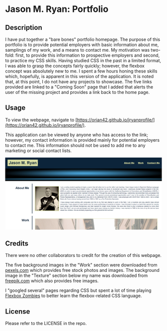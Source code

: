 # Jason M. Ryan: Portfolio

## Description

I have put together a "bare bones" portfolio homepage.  The purpose of this portfolio is to provide potential employers with basic information about me, samplings of my work, and a means to contact me.  My motivation was two-fold: first, to provide this information to prospective employers and second, to practice my CSS skills.  Having studied CSS in the past in a limited format, I was able to grasp the concepts fairly quickly; however, the flexbox concept was absolutely new to me.  I spent a few hours honing these skills which, hopefully, is apparent in this version of the application.  It is noted that, at this point, I do not have any projects to showcase.  The five links provided are linked to a "Coming Soon" page that I added that alerts the user of the missing project and provides a link back to the home page.

## Usage

To view the webpage, navigate to [https://orian42.github.io/jryanprofile/](https://orian42.github.io/jryanprofile/).

This application can be viewed by anyone who has access to the link; however, my contact information is provided mainly for potential employers to contact me.  This information should not be used to add me to any marketing or social contact lists.

<img src=./assets/images/screenshot.png alt="A screenshot of my portfolio page">

## Credits

There were no other collaborators to credit for the creation of this webpage.

The five background images in the "Work" section were downloaded from <a href="https://www.pexels.com/">pexels.com</a> which provides free stock photos and images.  The background image in the "Texture" section below my name was downloaded from <a href="https://www.freepik.com/">freepik.com</a> which also provides free images.

I "googled several" pages regarding CSS but spent a lot of time playing <a href="https://mastery.games/flexboxzombies/">Flexbox Zombies</a> to better learn the flexbox-related CSS language.

## License

Please refer to the LICENSE in the repo.